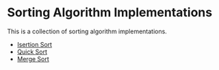 # Sorting Algorithm Implementations

This is a collection of sorting algorithm implementations.

* [Isertion Sort](./InsertionSort)
* [Quick Sort](./QuickSort)
* [Merge Sort](./MergeSort)